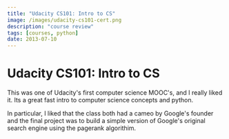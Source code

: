 ```yaml
---
title: "Udacity CS101: Intro to CS"
image: /images/udacity-cs101-cert.png
description: "course review"
tags: [courses, python]
date: 2013-07-10
---
```


# Udacity CS101: Intro to CS

This was one of Udacity's first computer science MOOC's, and I really liked it. Its a great fast intro to computer science concepts and python.

In particular, I liked that the class both had a cameo by Google's founder and the final project was to build a simple version of Google's original search engine using the pagerank algorithim.

